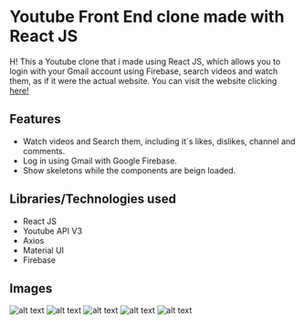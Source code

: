 # Youtube Front End clone made with React JS
H! This a Youtube clone that i made using React JS, which allows you to login with your Gmail account using Firebase, search videos and watch them, as if it were the actual website.
You can visit the website clicking [here!](https://react-clone-295320.web.app/)
## Features
* Watch videos and Search them, including it´s likes, dislikes, channel and comments.
* Log in using Gmail with Google Firebase.
* Show skeletons while the components are beign loaded.
## Libraries/Technologies used
* React JS
* Youtube API V3
* Axios
* Material UI
* Firebase
## Images
![alt text](https://www.corraditobias.com.ar/img/work/08/01.jpg)
![alt text](https://www.corraditobias.com.ar/img/work/08/02.jpg)
![alt text](https://www.corraditobias.com.ar/img/work/08/03.jpg)
![alt text](https://www.corraditobias.com.ar/img/work/08/04.jpg)
![alt text](https://www.corraditobias.com.ar/img/work/08/05.jpg)
